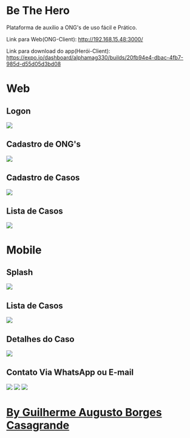 # Be The Hero

 Plataforma de auxilio a ONG's de uso fácil e Prático.

Link para Web(ONG-Client): http://192.168.15.48:3000/

Link para download do app(Herói-Client): https://expo.io/dashboard/alphamag330/builds/20fb94e4-dbac-4fb7-985d-d55d05d3bd08

<!DOCTYPE html>

<html lang="pt-br">

<head>
    <meta charset="utf-8"/>
</head>
<body>

<h1>Web</h1>
<h2>Logon</h2>
<img src="assets_readme/BeTheHeroLogon.jpg"/>
<h2>Cadastro de ONG's</h2>
<img src="assets_readme/BeTheHeroNewlogin1.jpg"/>
<h2>Cadastro de Casos</h2>
<img src="assets_readme/BeTheHeroNew.jpg"/>
<h2>Lista de Casos</h2>
<img src="assets_readme/BeTheHeroSession.jpg"/>

<h1>Mobile</h1>
<h2>Splash</h2>
<img src="assets_readme/Screenshot_20.jpg"/>
<h2>Lista de Casos</h2>
<img src="assets_readme/Screenshot_21.jpg"/>
<h2>Detalhes do Caso</h2>
<img src="assets_readme/Screenshot_22.jpg"/>
<h2>Contato Via WhatsApp ou E-mail</h2>
<img src="assets_readme/Screenshot_23.jpg"/>
<img src="assets_readme/printWhats.jfif"/>

<img src="assets_readme/MeuLogo3.png"/>


<h1><a href="https://guilhermemag.github.io/" target="_blank">By Guilherme Augusto Borges Casagrande</a></h1> 
  
</body>
</html>


